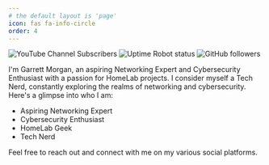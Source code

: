 ```yaml
---
# the default layout is 'page'
icon: fas fa-info-circle
order: 4
---
```

![YouTube Channel Subscribers](https://img.shields.io/youtube/channel/subscribers/UCqVXgSg-7MO_a8LBcCQPPXw?logo=Youtube&style=for-the-badge) ![Uptime Robot status](https://img.shields.io/uptimerobot/status/m795876240-550b567ea2d1812d28283a9b?label=MorganServer&style=for-the-badge) ![GitHub followers](https://img.shields.io/github/followers/gmorgan9?logo=GitHub&style=for-the-badge)

<!-- > Add Markdown syntax content to file `_tabs/about.md`{: .filepath } and it will show up on this page.
{: .prompt-tip } -->





I'm Garrett Morgan, an aspiring Networking Expert and Cybersecurity Enthusiast with a passion for HomeLab projects. I consider myself a Tech Nerd, constantly exploring the realms of networking and cybersecurity. Here's a glimpse into who I am:

- Aspiring Networking Expert
- Cybersecurity Enthusiast
- HomeLab Geek
- Tech Nerd

Feel free to reach out and connect with me on my various social platforms.

